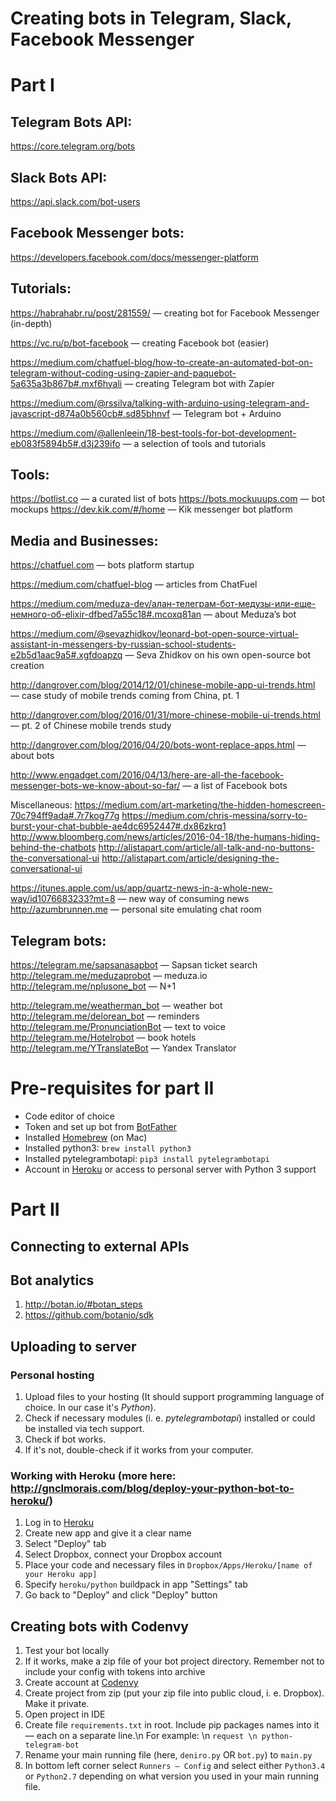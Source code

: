 # Creating bots in Telegram, Slack, Facebook Messenger

# Part I

## Telegram Bots API:

https://core.telegram.org/bots


## Slack Bots API:

https://api.slack.com/bot-users



## Facebook Messenger bots:

https://developers.facebook.com/docs/messenger-platform



## Tutorials:

https://habrahabr.ru/post/281559/ — creating bot for Facebook Messenger (in-depth)

https://vc.ru/p/bot-facebook — creating Facebook bot (easier)

https://medium.com/chatfuel-blog/how-to-create-an-automated-bot-on-telegram-without-coding-using-zapier-and-paquebot-5a635a3b867b#.mxf6hyali — creating Telegram bot with Zapier

https://medium.com/@rssilva/talking-with-arduino-using-telegram-and-javascript-d874a0b560cb#.sd85bhnvf — Telegram bot + Arduino

https://medium.com/@allenleein/18-best-tools-for-bot-development-eb083f5894b5#.d3j239ifo — a selection of tools and tutorials



## Tools:

https://botlist.co — a curated list of bots
https://bots.mockuuups.com — bot mockups
https://dev.kik.com/#/home — Kik messenger bot platform



## Media and Businesses:

https://chatfuel.com — bots platform startup

https://medium.com/chatfuel-blog — articles from ChatFuel

https://medium.com/meduza-dev/алан-телеграм-бот-медузы-или-еще-немного-об-elixir-dfbed7a55c18#.mcoxq81an — about Meduza’s bot

https://medium.com/@sevazhidkov/leonard-bot-open-source-virtual-assistant-in-messengers-by-russian-school-students-e2b5d1aac9a5#.xgfdoapzq — Seva Zhidkov on his own open-source bot creation

http://dangrover.com/blog/2014/12/01/chinese-mobile-app-ui-trends.html — case study of mobile trends coming from China, pt. 1

http://dangrover.com/blog/2016/01/31/more-chinese-mobile-ui-trends.html — pt. 2 of Chinese mobile trends study

http://dangrover.com/blog/2016/04/20/bots-wont-replace-apps.html — about bots

http://www.engadget.com/2016/04/13/here-are-all-the-facebook-messenger-bots-we-know-about-so-far/ — a list of Facebook bots

Miscellaneous:
https://medium.com/art-marketing/the-hidden-homescreen-70c794ff9ada#.7r7kog77g
https://medium.com/chris-messina/sorry-to-burst-your-chat-bubble-ae4dc6952447#.dx86zkrq1
http://www.bloomberg.com/news/articles/2016-04-18/the-humans-hiding-behind-the-chatbots
http://alistapart.com/article/all-talk-and-no-buttons-the-conversational-ui
http://alistapart.com/article/designing-the-conversational-ui

https://itunes.apple.com/us/app/quartz-news-in-a-whole-new-way/id1076683233?mt=8 — new way of consuming news
http://azumbrunnen.me — personal site emulating chat room


## Telegram bots:

https://telegram.me/sapsanasapbot — Sapsan ticket search
http://telegram.me/meduzaprobot — meduza.io
http://telegram.me/nplusone_bot — N+1

http://telegram.me/weatherman_bot — weather bot
http://telegram.me/delorean_bot — reminders
http://telegram.me/PronunciationBot — text to voice
http://telegram.me/Hotelrobot — book hotels
http://telegram.me/YTranslateBot — Yandex Translator  


# Pre-requisites for part II  

- Code editor of choice
- Token and set up bot from [BotFather](http://telegram.me/BotFather)
- Installed [Homebrew](http://brew.sh) (on Mac)
- Installed python3: `brew install python3`
- Installed pytelegrambotapi: `pip3 install pytelegrambotapi`
- Account in [Heroku](https://www.heroku.com/) or access to personal server with Python 3 support


# Part II

## Connecting to external APIs



## Bot analytics

1. http://botan.io/#botan_steps
2. https://github.com/botanio/sdk


## Uploading to server


### Personal hosting

1. Upload files to your hosting (It should support programming language of choice. In our case it's _Python_).
2. Check if necessary modules (i. e. _pytelegrambotapi_) installed or could be installed via tech support.
3. Check if bot works.
4. If it's not, double-check if it works from your computer.

### Working with Heroku (more here: http://gnclmorais.com/blog/deploy-your-python-bot-to-heroku/)

1. Log in to [Heroku](https://heroku.com)
2. Create new app and give it a clear name
3. Select "Deploy" tab
4. Select Dropbox, connect your Dropbox account
5. Place your code and necessary files in `Dropbox/Apps/Heroku/[name of your Heroku app]`
6. Specify `heroku/python` buildpack in app "Settings" tab
7. Go back to "Deploy" and click "Deploy" button

## Creating bots with Codenvy

1. Test your bot locally
2. If it works, make a zip file of your bot project directory. Remember not to include your config with tokens into archive
3. Create account at [Codenvy](https://codenvy.com/)
4. Create project from zip (put your zip file into public cloud, i. e. Dropbox). Make it private.
5. Open project in IDE
6. Create file `requirements.txt` in root. Include pip packages names into it — each on a separate line.\n
For example: \n
`request \n
python-telegram-bot`
7. Rename your main running file (here, `deniro.py` OR `bot.py`) to `main.py`
8. In bottom left corner select `Runners — Config` and select either `Python3.4` or `Python2.7` depending on what version you used in your main running file.
